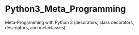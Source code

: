 # Python3_Meta_Programming
Meta-Programming with Python 3 (decorators, class decorators, descriptors, and metaclasses)
